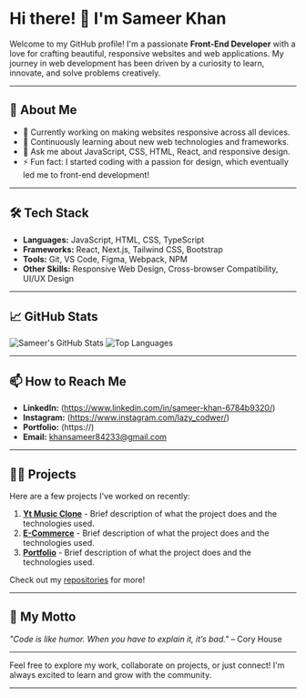 # Hi there! 👋 I'm Sameer Khan

Welcome to my GitHub profile! I'm a passionate **Front-End Developer** with a love for crafting beautiful, responsive websites and web applications. My journey in web development has been driven by a curiosity to learn, innovate, and solve problems creatively.

---

## 🚀 About Me

- 🔭 Currently working on making websites responsive across all devices.
- 🌱 Continuously learning about new web technologies and frameworks.
- 💬 Ask me about JavaScript, CSS, HTML, React, and responsive design.
- ⚡ Fun fact: I started coding with a passion for design, which eventually led me to front-end development!

---

## 🛠️ Tech Stack

- **Languages:** JavaScript, HTML, CSS, TypeScript
- **Frameworks:** React, Next.js, Tailwind CSS, Bootstrap
- **Tools:** Git, VS Code, Figma, Webpack, NPM
- **Other Skills:** Responsive Web Design, Cross-browser Compatibility, UI/UX Design

---

## 📈 GitHub Stats

![Sameer's GitHub Stats](https://github-readme-stats.vercel.app/api?username=sameerkhan&show_icons=true&theme=radical)
![Top Languages](https://github-readme-stats.vercel.app/api/top-langs/?username=sameerkhan&layout=compact&theme=radical)

---

## 📫 How to Reach Me

- **LinkedIn:** (https://www.linkedin.com/in/sameer-khan-6784b9320/)
- **Instagram:** (https://www.instagram.com/lazy_codwer/)
- **Portfolio:** (https://)
- **Email:** khansameer84233@gmail.com

---

## 🧑‍💻 Projects

Here are a few projects I've worked on recently:

1. **[Yt Music Clone](https://github.com/sameerkhan/project-name)** - Brief description of what the project does and the technologies used.
2. **[E-Commerce](https://github.com/sameerkhan/another-project)** - Brief description of what the project does and the technologies used.
3. **[Portfolio](https://github.com/sameerkhan/yet-another-project)** - Brief description of what the project does and the technologies used.

Check out my [repositories](https://github.com/sameerkhan?tab=repositories) for more!

---

## 🌟 My Motto

_"Code is like humor. When you have to explain it, it’s bad."_ – Cory House

---

Feel free to explore my work, collaborate on projects, or just connect! I'm always excited to learn and grow with the community. 

---
